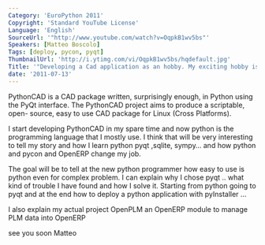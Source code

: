 ```yaml
---
Category: 'EuroPython 2011'
Copyright: 'Standard YouTube License'
Language: 'English'
SourceUrl: '"http://www.youtube.com/watch?v=OqpkB1wv5bs"'
Speakers: [Matteo Boscolo]
Tags: [deploy, pycon, pyqt]
ThumbnailUrl: 'http://i.ytimg.com/vi/OqpkB1wv5bs/hqdefault.jpg'
Title: '"Developing a Cad application as an hobby. My exciting hobby is now my job"'
date: '2011-07-13'
---
```

PythonCAD is a CAD package written, surprisingly enough, in Python using the
PyQt interface. The PythonCAD project aims to produce a scriptable, open-
source, easy to use CAD package for Linux (Cross Platforms).

I start developing PythonCAD in my spare time and now python is the
programming language that I mostly use. I think that will be very interesting
to tell my story and how I learn python pyqt ,sqlite, sympy… and how python
and pycon and OpenERP change my job.

The goal will be to tell at the new python programmer how easy to use is
python even for complex problem. I can explain why I chose pyqt .. what kind
of trouble I have found and how I solve it. Starting from python going to pyqt
and at the end how to deploy a python application with pyInstaller …

I also explain my actual project OpenPLM an OpenERP module to manage PLM data
into OpenERP

see you soon Matteo

